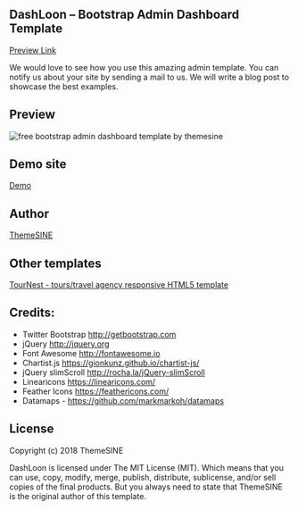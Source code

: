 DashLoon – Bootstrap Admin Dashboard Template
-------------------------------------------------

<a href="https://www.themesine.com/downloads/dashloon-bootstrap-admin-dashboard/" target="_blank">Preview Link</a>

We would love to see how you use this amazing admin template. You can notify us about your site by sending a mail to us. We will write a blog post to showcase the best examples.

Preview
--------
![free bootstrap admin dashboard template by themesine](https://cdn.dribbble.com/users/1130556/screenshots/4246802/shot.png)

Demo site
---------
<a href="http://demo.themesine.com/dashloon/" rel="nofollow" target="_blank">Demo</a> 

Author
-------
<a href="https://www.themesine.com" target="_blank">ThemeSINE</a>

Other templates
---------------
<a href="https://www.themesine.com/downloads/tournest-tours-travel-agency-html5-template/" target="_blank">TourNest - tours/travel agency responsive HTML5 template</a>

Credits:
-----------------------
- Twitter Bootstrap http://getbootstrap.com
- jQuery http://jquery.org
- Font Awesome http://fontawesome.io
- Chartist.js https://gionkunz.github.io/chartist-js/
- jQuery slimScroll http://rocha.la/jQuery-slimScroll
- Linearicons https://linearicons.com/
- Feather Icons https://feathericons.com/
- Datamaps - https://github.com/markmarkoh/datamaps

License
--------
Copyright (c) 2018 ThemeSINE

DashLoon is licensed under The MIT License (MIT). Which means that you can use, copy, modify, merge, publish, distribute, sublicense, and/or sell copies of the final products. But you always need to state that ThemeSINE is the original author of this template.

